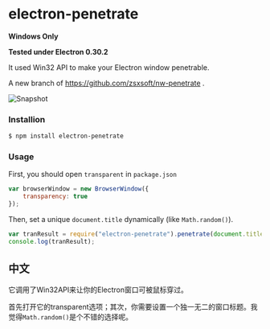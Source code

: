 electron-penetrate
======

**Windows Only**

**Tested under Electron 0.30.2**

It used Win32 API to make your Electron window penetrable. 

A new branch of https://github.com/zsxsoft/nw-penetrate .

![Snapshot](http://project.zsxsoft.com/electron-penetrate/snapshot.gif)

### Installion
```bash 
$ npm install electron-penetrate
```

### Usage
First, you should open ``transparent`` in ``package.json``
```javascript
var browserWindow = new BrowserWindow({
    transparency: true
});
```

Then, set a unique ``document.title`` dynamically (like ``Math.random()``). 
```javascript
var tranResult = require("electron-penetrate").penetrate(document.title);
console.log(tranResult);
```


## 中文

它调用了Win32API来让你的Electron窗口可被鼠标穿过。

首先打开它的transparent选项；其次，你需要设置一个独一无二的窗口标题。我觉得``Math.random()``是个不错的选择呢。